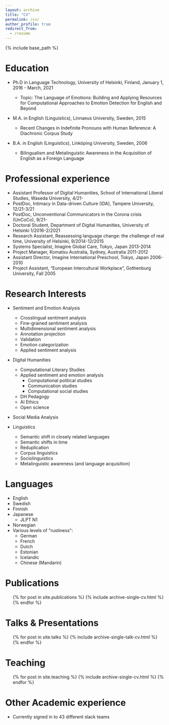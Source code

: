 ```yaml
---
layout: archive
title: "CV"
permalink: /cv/
author_profile: true
redirect_from:
  - /resume
---
```


{% include base_path %}

Education
======
* Ph.D in Language Technology, University of Helsinki, Finland, January 1, 2016 - March, 2021
  * Topic: The Language of Emotions: Building and Applying Resources for Computational Approaches to Emotion Detection for English and Beyond

* M.A. in English (Linguistics), Linnaeus University, Sweden, 2015
  * Recent Changes in Indefinite Pronouns with Human Reference: A Diachronic Corpus Study 
* B.A. in English (Linguistics), Linköping University, Sweden, 2006
  * Bilingualism and Metalinguistic Awareness in the Acquisition of English as a Foreign Language

Professional experience
======
* Assistant Professor of Digital Humanities, School of International Liberal Studies, Waseda University, 4/21-
* PostDoc, Intimacy in Data-driven Culture (IDA), Tampere University, 12/21-3/21
* PostDoc, Unconventional Communicators in the Corona crisis (UnCoCo), 9/21-
* Doctoral Student, Department of Digital Humanities, University of Helsinki 1/2016-2/2021
* Research Assistant, Reassessing language change: the challenge of real time, University of Helsinki, 9/2014-12/2015
* Systems Specialist, Imagine Global Care, Tokyo, Japan 2013-2014
* Project Manager, Komatsu Australia, Sydney, Australia 2011-2012
* Assistant Director, Imagine International Preschool, Tokyo, Japan 2006-2010
* Project Assistant, “European Intercultural Workplace”, Gothenburg University, Fall 2005


Research Interests
======
* Sentiment and Emotion Analysis
  * Crosslingual sentiment analysis
  * Fine-grained sentiment analysis
  * Multidimensional sentiment analysis
  * Annotation projection
  * Validation
  * Emotion categorization
  * Applied sentiment analysis
  
* Digital Humanities
  * Computational Literary Studies
  * Applied sentiment and emotion analysis
    * Computational political studies
    * Communication studies
    * Computational social studies   
  * DH Pedagogy
  * AI Ethics
  * Open science

* Social Media Analysis

* Linguistics
  * Semantic shift in closely related languages   
  * Semantic shifts in time
  * Reduplication
  * Corpus linguistics
  * Sociolinguistics
  * Metalinguistic awareness (and language acquisition)

Languages
======
* English
* Swedish
* Finnish
* Japanese
  * JLPT N1
* Norwegian
* Various levels of "rustiness":
  * German
  * French
  * Dutch
  * Estonian
  * Icelandic
  * Chinese (Mandarin)  

Publications
======
  <ul>{% for post in site.publications %}
    {% include archive-single-cv.html %}
  {% endfor %}</ul>
  
Talks & Presentations
======
  <ul>{% for post in site.talks %}
    {% include archive-single-talk-cv.html %}
  {% endfor %}</ul>
  
Teaching
======
  <ul>{% for post in site.teaching %}
    {% include archive-single-cv.html %}
  {% endfor %}</ul>
  
Other Academic experience
======
* Currently signed in to 43 different slack teams
